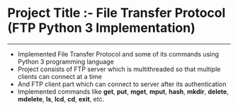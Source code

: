 # Project Title :- File Transfer Protocol (FTP Python 3 Implementation)
---

* Implemented File Transfer Protocol and some of its commands using Python 3 programming language
* Project consists of FTP server which is multithreaded so that multiple clients can connect at a time
* And FTP client part which can connect to server after its authentication
* Implemented commands like **get**, **put**, **mget**, **mput**, **hash**, **mkdir**, **delete**, **mdelete**, **ls**, **lcd**, **cd**, **exit**, etc.